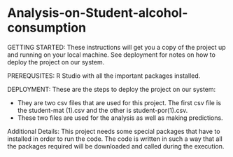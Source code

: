 # Analysis-on-Student-alcohol-consumption

GETTING STARTED:
These instructions will get you a copy of the project up and running on your local machine. See deployment for notes on how to deploy the project on our system.

PREREQUSITES:
R Studio with all the important  packages installed.

DEPLOYMENT: 
These are the steps to deploy the project on our system:
  - They are two csv files that are used for this project. The first csv file is the student-mat (1).csv and the other is student-por(1).csv.
  - These two files are used for the analysis as well as making predictions.
  
Additional Details: 
This project needs some special packages that have to installed in order to run the code. The code is written in such a way that all the packages required will be downloaded and called during the execution. 
